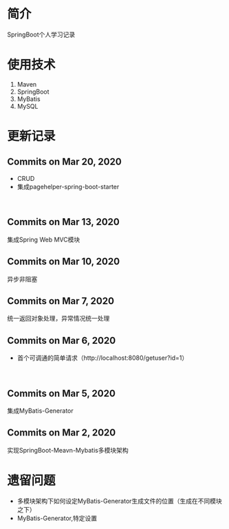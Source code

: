 ﻿

# 简介
SpringBoot个人学习记录

# 使用技术

1. Maven
2. SpringBoot  
3. MyBatis  
4. MySQL 


# 更新记录

## Commits on Mar 20, 2020
- CRUD
- 集成pagehelper-spring-boot-starter
<br/>

## Commits on Mar 13, 2020
集成Spring Web MVC模块 
<br/>


## Commits on Mar 10, 2020
异步非阻塞
<br/>

## Commits on Mar 7, 2020
统一返回对象处理，异常情况统一处理
<br/>

## Commits on Mar 6, 2020
- 首个可调通的简单请求（http://localhost:8080/getuser?id=1）
<br/>

## Commits on Mar 5, 2020
 集成MyBatis-Generator
<br/>

## Commits on Mar 2, 2020
实现SpringBoot-Meavn-Mybatis多模块架构	
<br/>

# 遗留问题
- 多模块架构下如何设定MyBatis-Generator生成文件的位置（生成在不同模块之下）
- MyBatis-Generator,特定设置


